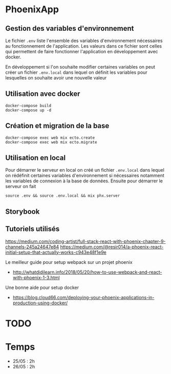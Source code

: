 # PhoenixApp

## Gestion des variables d'environnement

Le fichier `.env` liste l'ensemble des variables d'environnement nécessaires au fonctionnement de l'application. Les valeurs dans ce fichier sont celles qui permettent de faire fonctionner l'application en développement avec docker.

En développement si l'on souhaite modifier certaines variables on peut créer un fichier `.env.local` dans lequel on définit les variables pour lesquelles on souhaite avoir une nouvelle valeur

## Utilisation avec docker

    docker-compose build
    docker-compose up -d

## Création et migration de la base

    docker-compose exec web mix ecto.create
    docker-compose exec web mix ecto.migrate

## Utilisation en local

Pour démarrer le serveur en local on créé un fichier `.env.local` dans lequel on rédéfinit certaines variables d'environnement si nécessaires notamment les variables de connexion à la base de données. Ensuite pour démarrer le serveur on fait

    source .env && source .env.local && mix phx.server

## Storybook

## Tutoriels utilisés

https://medium.com/coding-artist/full-stack-react-with-phoenix-chapter-9-channels-245a24647e84
https://medium.com/@resir014/a-phoenix-react-initial-setup-that-actually-works-c943e48f1e9e

Le meilleur guide pour setup webpack sur un projet phoenix

* http://whatdidilearn.info/2018/05/20/how-to-use-webpack-and-react-with-phoenix-1-3.html

Une bonne aide pour setup docker

* https://blog.cloud66.com/deploying-your-phoenix-applications-in-production-using-docker/

# TODO

# Temps

* 25/05 : 2h
* 26/05 : 2h
